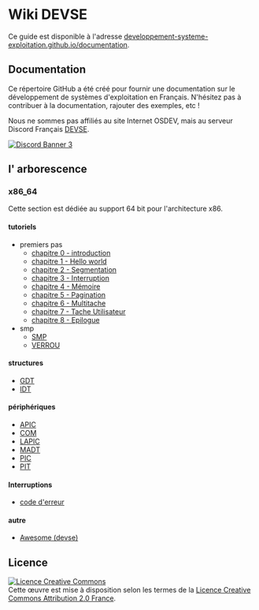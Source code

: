 # Wiki DEVSE
Ce guide est disponible à l'adresse [developpement-systeme-exploitation.github.io/documentation](https://developpement-systeme-exploitation.github.io/documentation/).


## Documentation
Ce répertoire GitHub a été créé pour fournir une documentation sur le développement de systèmes d'exploitation en Français.
N'hésitez pas à contribuer à la documentation, rajouter des exemples, etc !

Nous ne sommes pas affiliés au site Internet OSDEV, mais au serveur Discord Français [DEVSE](https://discord.gg/3XjkM6q).

<a href="https://discord.gg/3XjkM6q"><img src="https://discordapp.com/api/guilds/746454130448531546/widget.png?style=banner3" alt="Discord Banner 3"/></a>


## l' arborescence
### x86_64
Cette section est dédiée au support 64 bit pour l'architecture x86.

#### tutoriels
- premiers pas
    - [chapitre 0 - introduction](/x86_64/tutoriels/premiers_pas/00-Introduction/)
    - [chapitre 1 - Hello world](/x86_64/tutoriels/premiers_pas/01-01-Hello,_World!/)
    - [chapitre 2 - Segmentation](/x86_64/tutoriels/premiers_pas/02-Segmentation/)
    - [chapitre 3 - Interruption](/x86_64/tutoriels/premiers_pas/03-Interruption/)
    - [chapitre 4 - Mémoire](/x86_64/tutoriels/premiers_pas/04-Memoire/)
    - [chapitre 5 - Pagination](/x86_64/tutoriels/premiers_pas/05-Pagination/)
    - [chapitre 6 - Multitache](/x86_64/tutoriels/premiers_pas/06-Multitâche/)
    - [chapitre 7 - Tache Utilisateur](/x86_64/tutoriels/premiers_pas/07-Tâche_Utilisateur/)    
    - [chapitre 8 - Epilogue](/x86_64/tutoriels/premiers_pas/08-Epilogue/)
- smp
    - [SMP](/x86_64/tutoriels/smp/SMP/)
    - [VERROU](/x86_64/tutoriels/smp/VERROU/)

#### structures

- [GDT](/x86_64/structures/GDT/)
- [IDT](/x86_64/structures/IDT/)

#### périphériques
- [APIC](/x86_64/périphériques/APIC/)
- [COM](/x86_64/périphériques/COM/)
- [LAPIC](/x86_64/périphériques/LAPIC/)
- [MADT](/x86_64/périphériques/MADT/)
- [PIC](/x86_64/périphériques/PIC/)
- [PIT](/x86_64/périphériques/PIT/)
#### Interruptions
- [code d'erreur](/x86_64/interruption/CODE_DERREUR/)


#### autre
- [Awesome (devse)](https://github.com/developpement-systeme-exploitation/awesome)




## Licence 
<a rel="license" href="http://creativecommons.org/licenses/by/2.0/fr/"><img alt="Licence Creative Commons" style="border-width:0" src="https://i.creativecommons.org/l/by/2.0/fr/88x31.png" /></a><br>Cette œuvre est mise à disposition selon les termes de la <a rel="license" href="http://creativecommons.org/licenses/by/2.0/fr/">Licence Creative Commons Attribution 2.0 France</a>.
